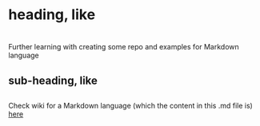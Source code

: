 # heading, like <h1>

Further learning with creating some repo and examples for Markdown language

## sub-heading, like <h2>

Check wiki for a Markdown language (which the content in this .md file is) [here](https://en.wikipedia.org/wiki/Markdown)